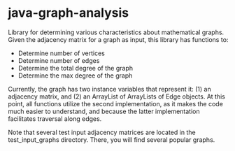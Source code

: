 # java-graph-analysis
Library for determining various characteristics about mathematical graphs.
Given the adjacency matrix for a graph as input, this library has functions to:
* Determine number of vertices
* Determine number of edges
* Determine the total degree of the graph
* Determine the max degree of the graph

Currently, the graph has two instance variables that represent it: (1) an
adjacency matrix, and (2) an ArrayList of ArrayLists of Edge objects. At this
point, all functions utilize the second implementation, as it makes the code
much easier to understand, and because the latter implementation facilitates
 traversal along edges.

Note that several test input adjacency matrices are located in the test_input_graphs
directory. There, you will find several popular graphs.
